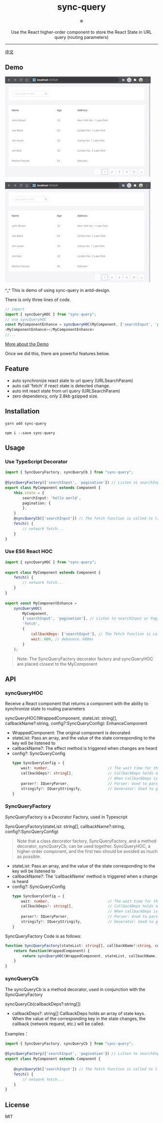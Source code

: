 <div align="center">
  <h1>sync-query</h1>

  ❄️

  Use the React higher-order component to store the React State in URL query (routing parameters)
</div>

<hr />

[中文](./README-zh.md)

## Demo

![](./gif/syncToQuery.gif)

![](./gif/autoCall.gif)

^_^ This is demo of using sync-query in antd-design.

There is only three lines of code.

```js
// import
import { syncQueryHOC } from "sync-query";
// use syncQueryHOC
const MyComponentEnhance = syncQueryHOC(MyComponent, ['searchInput', 'pagination'], 'fetch');
<MyComponentEnhance></MyComponentEnhance>
//...
```

[More about the Demo](https://github.com/NeoYo/sync-query/tree/master/examples/antd/antd-demo)

Once we did this, there are powerful features below.

## Feature

- auto synchronize react state to url query (URLSearchParam)
- auto call 'fetch' if react state is detected change.
- auto init react state from url query (URLSearchParam)
- zero dependency, only 2.8kb gzipped size.

## Installation

`yarn add sync-query`

`npm i --save sync-query`

## Usage

### Use TypeScript Decorator

```typescript
import { SyncQueryFactory, syncQueryCb } from "sync-query";

@SyncQueryFactory(['searchInput', 'pagination']) // Listen to searchInput or Pagination changes when synchronized to URL Query
export class MyComponent extends Component {
    this.state = {
        searchInput: 'hello world',
        pagination: {
        },
    }
    @syncQueryCb(['searchInput']) // The fetch function is called to listen for a change in searchInput
    fetch() {
        // network fetch...
    }
}
```

### Use ES6 React HOC

``` js
import { syncQueryHOC } from "sync-query";

export class MyComponent extends Component {
    fetch() {
        // network fetch...
    }
}

export const MyComponentEnhance = 
    syncQueryHOC(
        MyComponent,
        ['searchInput', 'pagination'], // Listen to searchInput or Pagination changes when synchronized to URL Query
        'fetch',
        {
            callbackDeps: ['searchInput'], // The fetch function is called to listen for a change in searchInput
            wait: 600, // debounce，600ms
        }
    );
```

> Note: The SyncQueryFactory decorator factory and syncQueryHOC are placed closest to the MyComponent

## API

### syncQueryHOC

Receive a React component that returns a component with the ability to synchronize state to routing parameters

syncQueryHOC(WrappedComponent, stateList: string[], callbackName?:string, config?:SyncQueryConfig): EnhanceComponent

- WrappedComponent: The original component is decorated
- stateList: Pass an array, and the value of the state corresponding to the key will be listened to
- callbackName?: The effect method is triggered when changes are heard
- config?: SyncQueryConfig
    ```typescript
    type SyncQueryConfig = {
        wait: number,                           // The wait time for the debounce,， the unit is ms
        callbackDeps?: string[],                // CallbackDeps holds an array of state keys. When the value of the corresponding key in the state changes, the callback (network request, etc.) will be called.
                                                // When callbackDeps is not passed in, the default listener is equal to stateList
        parser?: IQueryParser,                  // Parser: Used to parse the routing parameter query to state. Default is JSON.parse
        stringify?: IQueryStringify,            // Generator: Used to generate the query string corresponding to state. Default is JSON.Stringify
    }
    ```

### SyncQueryFactory

SyncQueryFactory is a Decorator Factory, used in Typescript

SyncQueryFactory(stateList: string[], callbackName?:string, config?:SyncQueryConfig) 

> Note that a class decorator factory, SyncQueryFactory, and a method decorator, syncQueryCb, can be used together. SyncQueryHOC, a higher-order component, and the first two should be avoided as much as possible.

- stateList: Pass an array, and the value of the state corresponding to the key will be listened to
- callbackName?: The 'callbackName' method is triggered when a change is heard
- config?: SyncQueryConfig
    ```typescript
    type SyncQueryConfig = {
        wait: number,                           // The wait time for the debounce,， the unit is ms
        callbackDeps?: string[],                // CallbackDeps holds an array of state keys. When the value of the corresponding key in the state changes, the callback (network request, etc.) will be called.
                                                // When callbackDeps is not passed in, the default listener is equal to stateList
        parser?: IQueryParser,                  // Parser: Used to parse the routing parameter query to state. Default is JSON.parse
        stringify?: IQueryStringify,            // Generator: Used to generate the query string corresponding to state. Default is JSON.Stringify
    }
    ```

SyncQueryFactory Code is as follows:

```typescript
function SyncQueryFactory(stateList: string[], callbackName?:string, config?:SyncQueryConfig) {
    return function(WrappedComponent) {
        return syncQueryHOC(WrappedComponent, stateList, callbackName, config);
    }
}
```

### syncQueryCb

The syncQueryCb is a method decorator, used in conjunction with the SyncQueryFactory

syncQueryCb(callbackDeps?:string[])

- callbackDeps?: string[]  CallbackDeps holds an array of state keys. When the value of the corresponding key in the state changes, the callback (network request, etc.) will be called.

Examples： 

```typescript
import { SyncQueryFactory, syncQueryCb } from "sync-query";

@SyncQueryFactory(['searchInput', 'pagination']) // Listen to searchInput or Pagination changes when synchronized to URL Query
export class MyComponent extends Component {

    @syncQueryCb(['searchInput']) // The fetch function is called to listen for a change in searchInput
    fetch() {
        // network fetch...
    }
}
```

## License

MIT

